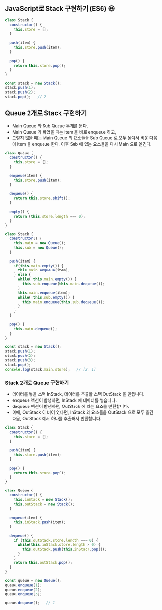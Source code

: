 ## JavaScript로 Stack 구현하기 (ES6) 😆

```js
class Stack {
  constructor() {
    this.store = [];
  }
  
  push(item) {
    this.store.push(item);
  }
  
  pop() {
    return this.store.pop();
  }
}

const stack = new Stack();
stack.push(1);
stack.push(2);
stack.pop();   // 2

```

## Queue 2개로 Stack 구현하기 

* Main Queue 와 Sub Queue 두개를 둔다.
* Main Queue 가 비었을 때는 item 을 바로 enqueue 하고,
* 그렇지 않을 때는 Main Queue 의 요소들을 Sub Queue 로 모두 옮겨서 비운 다음에 item 을 enqueue 한다. 이후 Sub 에 있는 요소들을 다시 Main 으로 옮긴다.

```js
class Queue {
  constructor() {
    this.store = [];
  }
  
  enqueue(item) {
    this.store.push(item);
  }
  
  dequeue() {
    return this.store.shift();
  }
  
  empty() {
    return (this.store.length === 0);
  }
}

class Stack {
  constructor() {
    this.main = new Queue();
    this.sub = new Queue();
  }
  
  push(item) {
    if(this.main.empty()) {
      this.main.enqueue(item);
    } else {
      while(!this.main.empty()) {
        this.sub.enqueue(this.main.dequeue());
      }
      this.main.enqueue(item);
      while(!this.sub.empty()) {
        this.main.enqueue(this.sub.dequeue());
      }
    }
  }
  
  pop() {
    this.main.dequeue();
  }
}

const stack = new Stack();
stack.push(1);
stack.push(2);
stack.push(3);
stack.pop();
console.log(stack.main.store);   // [2, 1]
```

### Stack 2개로 Queue 구현하기
* 데이터를 쌓을 스택 InStack, 데이터를 추출할 스택 OutStack 을 만듭니다.
* enqueue 액션이 발생하면, InStack 에 데이터를 쌓습니다.
* dequeue 액션이 발생하면, OutStack 에 있는 요소를 반환합니다.
* 이때, OutStack 이 비어 있다면, InStack 의 요소들을 OutStack 으로 모두 옮긴 다음, OutStack 에서 하나를 추출해서 반환합니다.
  
```js
class Stack {
  constructor() {
    this.store = [];
  }
  
  push(item) {
    this.store.push(item);
  }
  
  pop() {
    return this.store.pop();
  }
}

class Queue {
  constructor() {
    this.inStack = new Stack();
    this.outStack = new Stack();
  }
  
  enqueue(item) {
    this.inStack.push(item);
  }
  
  dequeue() {
    if (this.outStack.store.length === 0) {
      while(this.inStack.store.length > 0) {
        this.outStack.push(this.inStack.pop());
      }
    }
    return this.outStack.pop();
  }
}

const queue = new Queue();
queue.enqueue(1);
queue.enqueue(2);
queue.enqueue(3);

queue.dequeue();   // 1  
```
